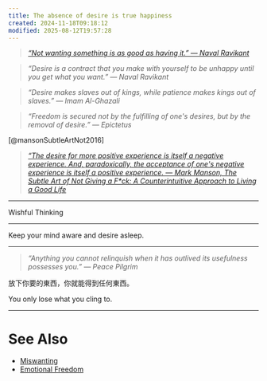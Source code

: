 ```yaml
---
title: The absence of desire is true happiness
created: 2024-11-18T09:18:12
modified: 2025-08-12T19:57:28
---
```


> _[“Not wanting something is as good as having it.” — Naval Ravikant](https://www.youtube.com/watch?v=KyfUysrNaco&t=33s)_

> _“Desire is a contract that you make with yourself to be unhappy until you get what you want.” — Naval Ravikant_

> _“Desire makes slaves out of kings, while patience makes kings out of slaves.” ― Imam Al-Ghazali_

> _“Freedom is secured not by the fulfilling of one's desires, but by the removal of desire.” — Epictetus_

[@mansonSubtleArtNot2016]

> _[“The desire for more positive experience is itself a negative experience. And, paradoxically, the acceptance of one's negative experience is itself a positive experience. — Mark Manson, The Subtle Art of Not Giving a F\*ck: A Counterintuitive Approach to Living a Good Life](https://www.goodreads.com/work/quotes/48297245-the-subtle-art-of-not-giving-a-f-ck-a-counterintuitive-approach-to-livi)_

---

Wishful Thinking

---

Keep your mind aware and desire asleep.

---

> _“Anything you cannot relinquish when it has outlived its usefulness possesses you.” — Peace Pilgrim_

放下你要的東西，你就能得到任何東西。

You only lose what you cling to.

---

# See Also

* [Miswanting](Miswanting.md)
* [Emotional Freedom](emotional-freedom.md)
